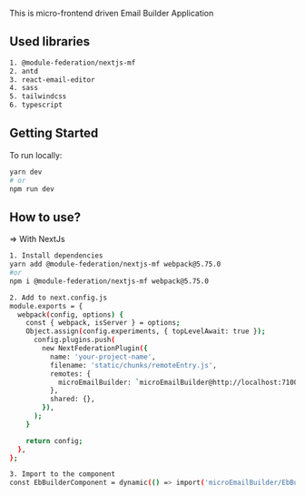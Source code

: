 This is micro-frontend driven Email Builder Application

## Used libraries

```bash
1. @module-federation/nextjs-mf
2. antd
3. react-email-editor
4. sass
5. tailwindcss
6. typescript
```

## Getting Started

To run locally:

```bash
yarn dev
# or
npm run dev
```

## How to use?

=> With NextJs

```bash
1. Install dependencies
yarn add @module-federation/nextjs-mf webpack@5.75.0
#or
npm i @module-federation/nextjs-mf webpack@5.75.0

2. Add to next.config.js
module.exports = {
  webpack(config, options) {
    const { webpack, isServer } = options;
    Object.assign(config.experiments, { topLevelAwait: true });
      config.plugins.push(
        new NextFederationPlugin({
          name: 'your-project-name',
          filename: 'static/chunks/remoteEntry.js',
          remotes: {
            microEmailBuilder: `microEmailBuilder@http://localhost:7100/_next/static/${isServer ? 'ssr' : 'chunks'}/remoteEntry.js`,
          },
          shared: {},
        }),
      );
    }

    return config;
  },
};

3. Import to the component
const EbBuilderComponent = dynamic(() => import('microEmailBuilder/EbBuilderComponent'), {ssr: false})
```
